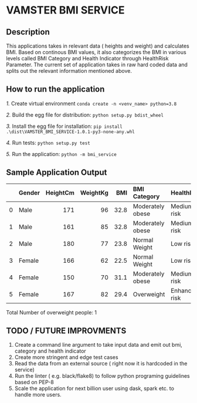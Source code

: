 # VAMSTER BMI SERVICE

## Description

This applications takes in relevant data ( heights and weight) and calculates BMI. Based on continous BMI values, it also categorizes the BMI in various levels called BMI Category and Health Indicator through HealthRisk Parameter. The current set of application takes in raw hard coded data and splits out the relevant information mentioned above.

## How to run the application

*1.* Create virtual environment
        `conda create -n <venv_name> python=3.8`

*2.* Build the egg file for distribution:
        `python setup.py bdist_wheel`

*3.* Install the egg file for installation:
        `pip install .\dist\VAMSTER_BMI_SERVICE-1.0.1-py3-none-any.whl`

*4.* Run tests:
        `python setup.py test`

*5.* Run the application:
        `python -m bmi_service`

## Sample Application Output

|    | Gender   |   HeightCm |   WeightKg |   BMI | BMI Category     | HealthRisk    |
|---:|:---------|-----------:|-----------:|------:|:-----------------|:--------------|
|  0 | Male     |        171 |         96 |  32.8 | Moderately obese | Medium risk   |
|  1 | Male     |        161 |         85 |  32.8 | Moderately obese | Medium risk   |
|  2 | Male     |        180 |         77 |  23.8 | Normal Weight    | Low risk      |
|  3 | Female   |        166 |         62 |  22.5 | Normal Weight    | Low risk      |
|  4 | Female   |        150 |         70 |  31.1 | Moderately obese | Medium risk   |
|  5 | Female   |        167 |         82 |  29.4 | Overweight       | Enhanced risk |

Total Number of overweight people: 1

## TODO / FUTURE IMPROVMENTS

1. Create a command line argument to take input data and emit out bmi, category and health indicator
2. Create more stringent and edge test cases
3. Read the data from an external source ( right now it is hardcoded in the service)
4. Run the linter ( e.g. black/flake8) to follow python programing guidelines based on PEP-8
5. Scale the application for next billion user using dask, spark etc. to handle more users.





